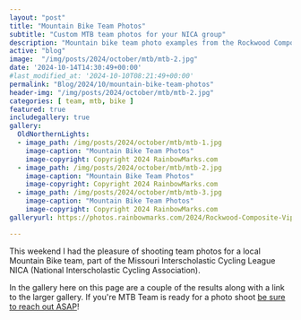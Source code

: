 ```yaml
---
layout: "post"
title: "Mountain Bike Team Photos"
subtitle: "Custom MTB team photos for your NICA group"
description: "Mountain bike team photo examples from the Rockwood Composite Vipers taken in October 2024"
active: "blog"
image:  "/img/posts/2024/october/mtb/mtb-2.jpg"
date: '2024-10-14T14:30:49+00:00'
#last_modified_at: '2024-10-10T08:21:49+00:00'
permalink: "Blog/2024/10/mountain-bike-team-photos"
header-img: "/img/posts/2024/october/mtb/mtb-2.jpg"
categories: [ team, mtb, bike ]
featured: true
includegallery: true
gallery:
  OldNorthernLights:
  - image_path: /img/posts/2024/october/mtb/mtb-1.jpg
    image-caption: "Mountain Bike Team Photos"
    image-copyright: Copyright 2024 RainbowMarks.com
  - image_path: /img/posts/2024/october/mtb/mtb-2.jpg
    image-caption: "Mountain Bike Team Photos"
    image-copyright: Copyright 2024 RainbowMarks.com
  - image_path: /img/posts/2024/october/mtb/mtb-3.jpg
    image-caption: "Mountain Bike Team Photos"
    image-copyright: Copyright 2024 RainbowMarks.com
galleryurl: https://photos.rainbowmarks.com/2024/Rockwood-Composite-Vipers

---
```

This weekend I had the pleasure of shooting team photos for a local Mountain Bike team, part of the Missouri Interscholastic Cycling League NICA (National Interscholastic Cycling Association).

In the gallery here on this page are a couple of the results along with a link to the larger gallery. If you're MTB Team is ready for a photo shoot [be sure to reach out ASAP](https://forms.gle/nW53hFmwBrNjqdg96)!

